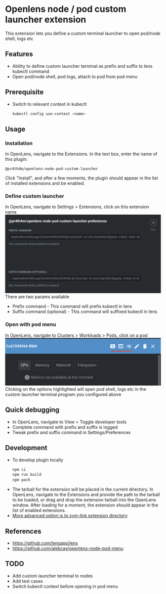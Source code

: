 # Openlens node / pod custom launcher extension

This extension lets you define a custom terminal launcher to open pod/node shell, logs etc

## Features

- Ability to define custom launcher terminal as prefix and suffix to lens kubectl command 
- Open pod/node shell, pod logs, attach to pod from pod menu

## Prerequisite

- Switch to relevant context in kubectl
  ```bash
  kubectl config use-context <name>
  ```

## Usage

### Installation
In OpenLens, navigate to the Extensions. In the text box, enter the name of this plugin:
```
@pr4th4m/openlens-node-pod-custom-launcher
```
Click "Install", and after a few moments, the plugin should appear in the list of installed extensions and be enabled.

### Define custom launcher
In OpenLens, navigate to Settings > Extensions, click on this extension name 
![Extension preference](./docs/preference.png)
There are two params available
- Prefix command - This command will prefix kubectl in lens
- Suffix command (optional) - This command will suffixed kubectl in lens

### Open with pod menu
In OpenLens, navigate to Clusters > Workloads > Pods, click on a pod
![Pod menu](./docs/pod_menu.png)
Clicking on the options highlighted will open pod shell, logs etc in the custom launcher terminal program you configured above

## Quick debugging
- In OpenLens, navigate to View > Toggle developer tools
- Complete command with prefix and suffix is logged
- Tweak prefix and suffix command in Settings/Preferences

## Development
- To develop plugin locally
  ```bash
  npm ci
  npm run build
  npm pack
  ```
- The tarball for the extension will be placed in the current directory. In OpenLens, navigate to the Extensions and provide the path to the tarball to be loaded, or drag and drop the extension tarball into the OpenLens window. After loading for a moment, the extension should appear in the list of enabled extensions.
- [More advanced option is to sym-link extension directory](https://github.com/lensapp/lens/blob/master/docs/extensions/get-started/your-first-extension.md)

## References
- https://github.com/lensapp/lens
- https://github.com/alebcay/openlens-node-pod-menu 

## TODO

- Add custom launcher terminal to nodes
- Add test cases
- Switch kubectl context before opening in pod menu
